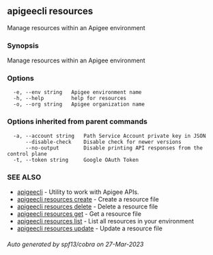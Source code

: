 ## apigeecli resources

Manage resources within an Apigee environment

### Synopsis

Manage resources within an Apigee environment

### Options

```
  -e, --env string   Apigee environment name
  -h, --help         help for resources
  -o, --org string   Apigee organization name
```

### Options inherited from parent commands

```
  -a, --account string   Path Service Account private key in JSON
      --disable-check    Disable check for newer versions
      --no-output        Disable printing API responses from the control plane
  -t, --token string     Google OAuth Token
```

### SEE ALSO

* [apigeecli](apigeecli.md)	 - Utility to work with Apigee APIs.
* [apigeecli resources create](apigeecli_resources_create.md)	 - Create a resource file
* [apigeecli resources delete](apigeecli_resources_delete.md)	 - Delete a resource file
* [apigeecli resources get](apigeecli_resources_get.md)	 - Get a resource file
* [apigeecli resources list](apigeecli_resources_list.md)	 - List all resources in your environment
* [apigeecli resources update](apigeecli_resources_update.md)	 - Update a resource file

###### Auto generated by spf13/cobra on 27-Mar-2023
